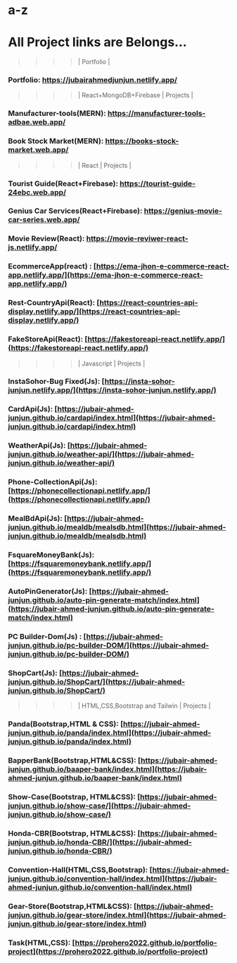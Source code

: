# a-z

# All Project links are Belongs... 

>>>> | Portfolio |

### Portfolio: https://jubairahmedjunjun.netlify.app/

>>>> | React+MongoDB+Firebase | Projects |

### Manufacturer-tools(MERN): https://manufacturer-tools-adbae.web.app/
### Book Stock Market(MERN): https://books-stock-market.web.app/

>>>> | React | Projects |
### Tourist Guide(React+Firebase): https://tourist-guide-24ebc.web.app/ 
### Genius Car Services(React+Firebase): https://genius-movie-car-series.web.app/
### Movie Review(React): https://movie-reviwer-react-js.netlify.app/ 
### EcommerceApp(react) : [https://ema-jhon-e-commerce-react-app.netlify.app/](https://ema-jhon-e-commerce-react-app.netlify.app/)

### Rest-CountryApi(React): [https://react-countries-api-display.netlify.app/](https://react-countries-api-display.netlify.app/)

### FakeStoreApi(React): [https://fakestoreapi-react.netlify.app/](https://fakestoreapi-react.netlify.app/)


>>>> | Javascript | Projects |


### InstaSohor-Bug Fixed(Js): [https://insta-sohor-junjun.netlify.app/](https://insta-sohor-junjun.netlify.app/)
### CardApi(Js): [https://jubair-ahmed-junjun.github.io/cardapi/index.html](https://jubair-ahmed-junjun.github.io/cardapi/index.html)
### WeatherApi(Js): [https://jubair-ahmed-junjun.github.io/weather-api/](https://jubair-ahmed-junjun.github.io/weather-api/)
### Phone-CollectionApi(Js): [https://phonecollectionapi.netlify.app/](https://phonecollectionapi.netlify.app/)
### MealBdApi(Js): [https://jubair-ahmed-junjun.github.io/mealdb/mealsdb.html](https://jubair-ahmed-junjun.github.io/mealdb/mealsdb.html)
### FsquareMoneyBank(Js): [https://fsquaremoneybank.netlify.app/](https://fsquaremoneybank.netlify.app/)
### AutoPinGenerator(Js): [https://jubair-ahmed-junjun.github.io/auto-pin-generate-match/index.html](https://jubair-ahmed-junjun.github.io/auto-pin-generate-match/index.html)
### PC Builder-Dom(Js) : [https://jubair-ahmed-junjun.github.io/pc-builder-DOM/](https://jubair-ahmed-junjun.github.io/pc-builder-DOM/)
### ShopCart(Js): [https://jubair-ahmed-junjun.github.io/ShopCart/](https://jubair-ahmed-junjun.github.io/ShopCart/)



>>>> | HTML,CSS,Bootstrap and Tailwin | Projects |


### Panda(Bootstrap,HTML & CSS): [https://jubair-ahmed-junjun.github.io/panda/index.html](https://jubair-ahmed-junjun.github.io/panda/index.html)
### BapperBank(Bootstrap,HTML&CSS): [https://jubair-ahmed-junjun.github.io/baaper-bank/index.html](https://jubair-ahmed-junjun.github.io/baaper-bank/index.html)
### Show-Case(Bootstrap, HTML&CSS): [https://jubair-ahmed-junjun.github.io/show-case/](https://jubair-ahmed-junjun.github.io/show-case/)
### Honda-CBR(Bootstrap, HTML&CSS): [https://jubair-ahmed-junjun.github.io/honda-CBR/](https://jubair-ahmed-junjun.github.io/honda-CBR/)
### Convention-Hall(HTML,CSS,Bootstrap): [https://jubair-ahmed-junjun.github.io/convention-hall/index.html](https://jubair-ahmed-junjun.github.io/convention-hall/index.html)
### Gear-Store(Bootstrap,HTML&CSS): [https://jubair-ahmed-junjun.github.io/gear-store/index.html](https://jubair-ahmed-junjun.github.io/gear-store/index.html)
### Task(HTML,CSS): [https://prohero2022.github.io/portfolio-project](https://prohero2022.github.io/portfolio-project)
